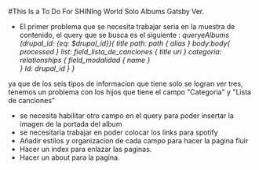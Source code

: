 #This Is a To Do For SHINIng World Solo Albums Gatsby Ver.

- El primer problema que se necesita trabajar seria en la muestra de contenido, el query que se busca es el siguiente :
    *queryeAlbums (drupal_id: {eq: $drupal_id}){
        title
        path: path {
          alias
        }
        body:body{
          processed
        }
        list: field_lista_de_canciones {
          title
          uri
        }
        categoria: relationships {
              field_modalidad {
            name
          }     
          }
        Id: drupal_id
      }
    }*

ya que de los seis tipos de informacion que tiene solo se logran ver tres, tenemos un problema con los hijos que tiene el campo "Categoria" y "Lista de canciones"
- se necesita habilitar otro campo en el query para poder insertar la imagen de la portada del album
- se necesitaria trabajar en poder colocar los links para spotify
- Añadir estilos y organizacion de cada campo para hacer la pagina fluir
- Hacer un index para enlazar las paginas.
- Hacer un about para la pagina.
